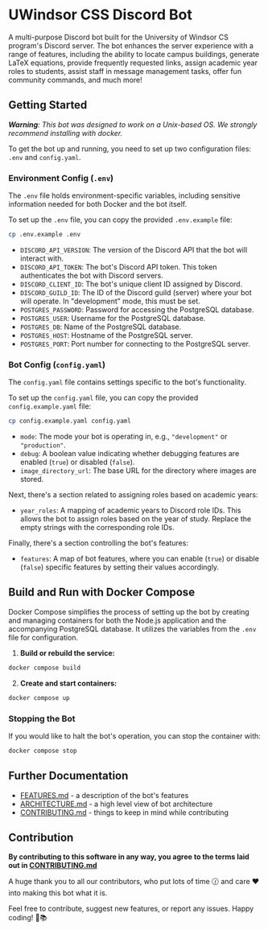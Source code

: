# UWindsor CSS Discord Bot

A multi-purpose Discord bot built for the University of Windsor CS program's Discord server. The bot enhances the server experience with a range of features, including the ability to locate campus buildings, generate LaTeX equations, provide frequently requested links, assign academic year roles to students, assist staff in message management tasks, offer fun community commands, and much more!

## Getting Started

_**Warning**: This bot was designed to work on a Unix-based OS. We strongly recommend installing with docker._

To get the bot up and running, you need to set up two configuration files: `.env` and `config.yaml`.

### Environment Config (`.env`)

The `.env` file holds environment-specific variables, including sensitive information needed for both Docker and the bot itself.

To set up the `.env` file, you can copy the provided `.env.example` file:

```sh
cp .env.example .env
```

- `DISCORD_API_VERSION`: The version of the Discord API that the bot will interact with.
- `DISCORD_API_TOKEN`: The bot's Discord API token. This token authenticates the bot with Discord servers.
- `DISCORD_CLIENT_ID`: The bot's unique client ID assigned by Discord.
- `DISCORD_GUILD_ID`: The ID of the Discord guild (server) where your bot will operate. In "development" mode, this must be set.
- `POSTGRES_PASSWORD`: Password for accessing the PostgreSQL database.
- `POSTGRES_USER`: Username for the PostgreSQL database.
- `POSTGRES_DB`: Name of the PostgreSQL database.
- `POSTGRES_HOST`: Hostname of the PostgreSQL server.
- `POSTGRES_PORT`: Port number for connecting to the PostgreSQL server.

### Bot Config (`config.yaml`)

The `config.yaml` file contains settings specific to the bot's functionality.

To set up the `config.yaml` file, you can copy the provided `config.example.yaml` file:

```sh
cp config.example.yaml config.yaml
```

- `mode`: The mode your bot is operating in, e.g., `"development"` or `"production"`.
- `debug`: A boolean value indicating whether debugging features are enabled (`true`) or disabled (`false`).
- `image_directory_url`: The base URL for the directory where images are stored.

Next, there's a section related to assigning roles based on academic years:

- `year_roles`: A mapping of academic years to Discord role IDs. This allows the bot to assign roles based on the year of study. Replace the empty strings with the corresponding role IDs.

Finally, there's a section controlling the bot's features:

- `features`: A map of bot features, where you can enable (`true`) or disable (`false`) specific features by setting their values accordingly.

## Build and Run with Docker Compose

Docker Compose simplifies the process of setting up the bot by creating and managing containers for both the Node.js application and the accompanying PostgreSQL database. It utilizes the variables from the `.env` file for configuration.

1. **Build or rebuild the service:**    
```sh
docker compose build
```

2. **Create and start containers:** 
```sh
docker compose up
```

### Stopping the Bot

If you would like to halt the bot's operation, you can stop the container with:
```sh
docker compose stop
```

## Further Documentation

- [FEATURES.md](docs/FEATURES.md) - a description of the bot's features
- [ARCHITECTURE.md](docs/ARCHITECTURE.md) - a high level view of bot architecture
- [CONTRIBUTING.md](docs/CONTRIBUTING.md) - things to keep in mind while contributing

## Contribution

**By contributing to this software in any way, you agree to the terms laid out in [CONTRIBUTING.md](docs/CONTRIBUTING.md)**

A huge thank you to all our contributors, who put lots of time 🕜 and care ❤️ into making this bot what it is.

Feel free to contribute, suggest new features, or report any issues. Happy coding! 🚀📚
